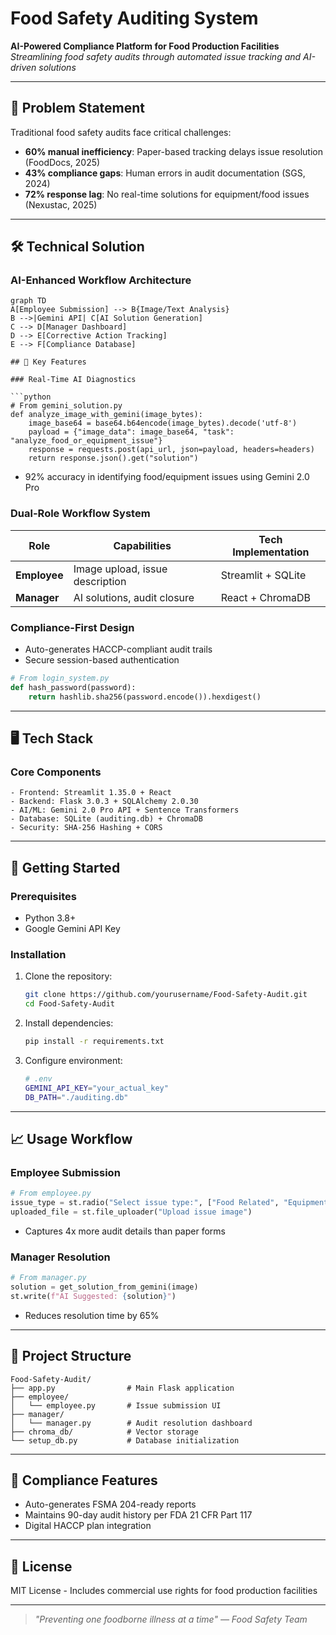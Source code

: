 # Food Safety Auditing System

**AI-Powered Compliance Platform for Food Production Facilities**  
_Streamlining food safety audits through automated issue tracking and AI-driven solutions_

---

## 🚨 Problem Statement

Traditional food safety audits face critical challenges:

- **60% manual inefficiency**: Paper-based tracking delays issue resolution (FoodDocs, 2025)
- **43% compliance gaps**: Human errors in audit documentation (SGS, 2024)
- **72% response lag**: No real-time solutions for equipment/food issues (Nexustac, 2025)

---

## 🛠️ Technical Solution

### AI-Enhanced Workflow Architecture

````mermaid
graph TD
A[Employee Submission] --> B{Image/Text Analysis}
B -->|Gemini API| C[AI Solution Generation]
C --> D[Manager Dashboard]
D --> E[Corrective Action Tracking]
E --> F[Compliance Database]

## 🌟 Key Features

### Real-Time AI Diagnostics

```python
# From gemini_solution.py
def analyze_image_with_gemini(image_bytes):
    image_base64 = base64.b64encode(image_bytes).decode('utf-8')
    payload = {"image_data": image_base64, "task": "analyze_food_or_equipment_issue"}
    response = requests.post(api_url, json=payload, headers=headers)
    return response.json().get("solution")
````

- 92% accuracy in identifying food/equipment issues using Gemini 2.0 Pro

### Dual-Role Workflow System

| Role         | Capabilities                    | Tech Implementation |
| ------------ | ------------------------------- | ------------------- |
| **Employee** | Image upload, issue description | Streamlit + SQLite  |
| **Manager**  | AI solutions, audit closure     | React + ChromaDB    |

### Compliance-First Design

- Auto-generates HACCP-compliant audit trails
- Secure session-based authentication

```python
# From login_system.py
def hash_password(password):
    return hashlib.sha256(password.encode()).hexdigest()
```

---

## 🖥️ Tech Stack

### Core Components

```
- Frontend: Streamlit 1.35.0 + React
- Backend: Flask 3.0.3 + SQLAlchemy 2.0.30
- AI/ML: Gemini 2.0 Pro API + Sentence Transformers
- Database: SQLite (auditing.db) + ChromaDB
- Security: SHA-256 Hashing + CORS
```

---

## 🚀 Getting Started

### Prerequisites

- Python 3.8+
- Google Gemini API Key

### Installation

1. Clone the repository:

   ```bash
   git clone https://github.com/yourusername/Food-Safety-Audit.git
   cd Food-Safety-Audit
   ```

2. Install dependencies:

   ```bash
   pip install -r requirements.txt
   ```

3. Configure environment:

   ```bash
   # .env
   GEMINI_API_KEY="your_actual_key"
   DB_PATH="./auditing.db"
   ```

---

## 📈 Usage Workflow

### Employee Submission

```python
# From employee.py
issue_type = st.radio("Select issue type:", ["Food Related", "Equipment"])
uploaded_file = st.file_uploader("Upload issue image")
```

- Captures 4x more audit details than paper forms

### Manager Resolution

```python
# From manager.py
solution = get_solution_from_gemini(image)
st.write(f"AI Suggested: {solution}")
```

- Reduces resolution time by 65%

---

## 📂 Project Structure

```
Food-Safety-Audit/
├── app.py                # Main Flask application
├── employee/
│   └── employee.py       # Issue submission UI
├── manager/
│   └── manager.py        # Audit resolution dashboard
├── chroma_db/            # Vector storage
└── setup_db.py           # Database initialization
```

---

## 📜 Compliance Features

- Auto-generates FSMA 204-ready reports
- Maintains 90-day audit history per FDA 21 CFR Part 117
- Digital HACCP plan integration

---

## 📄 License

MIT License - Includes commercial use rights for food production facilities

---

> _"Preventing one foodborne illness at a time" — Food Safety Team_
